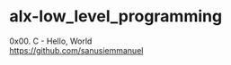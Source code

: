 # alx-low_level_programming
0x00. C - Hello, World </br>
https://github.com/sanusiemmanuel</br></br>


